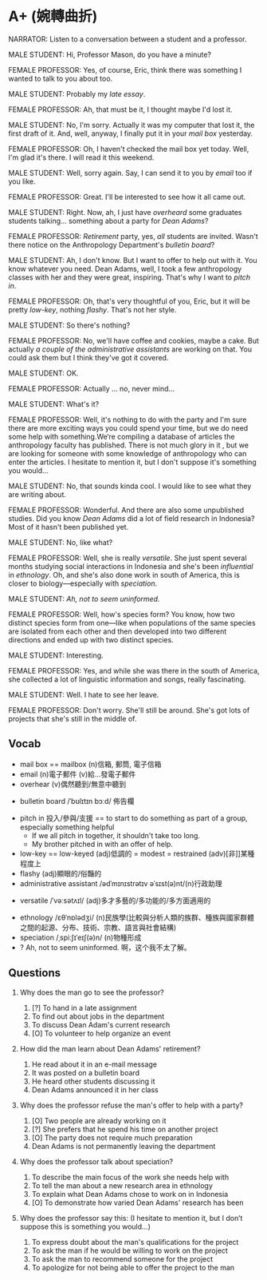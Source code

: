 # A+ (婉轉曲折)

NARRATOR: Listen to a conversation between a student and a professor.

MALE STUDENT: Hi, Professor Mason, do you have a minute?

FEMALE PROFESSOR: Yes, of course, Eric,  think there was something I wanted to talk to you about too.

MALE STUDENT:  Probably my *late essay*.

FEMALE PROFESSOR: Ah, that must be it, I thought maybe I'd lost it.

MALE STUDENT: No, I'm sorry. Actually it was my computer that lost it, the first draft of it. And, well, anyway, I finally put it in your *mail box* yesterday.

FEMALE PROFESSOR: Oh, I haven't checked the mail box yet today. Well, I'm glad it's there. I will read it this weekend.

MALE STUDENT: Well, sorry again. Say, I can send it to you by *email* too if you like.

FEMALE PROFESSOR: Great. I'll be interested to see how it all came out.

MALE STUDENT: Right. Now, ah, I just have *overheard* some graduates students talking... something about a party for *Dean Adams*?

FEMALE PROFESSOR: *Retirement* party, yes, *all* students are invited. Wasn't there notice on the Anthropology Department's *bulletin board*?

MALE STUDENT: Ah, I don't know. But I want to offer to help out with it. You know whatever you need. Dean Adams, well, I took a few anthropology classes with her and they were great, inspiring. That's why I want to *pitch in*.

FEMALE PROFESSOR: Oh, that's very thoughtful of you, Eric, but it will be pretty *low-key*, nothing *flashy*. That's not her style.

MALE STUDENT: So there's nothing?

FEMALE PROFESSOR: No, we'll have coffee and cookies, maybe a cake. But actually *a couple of the administrative assistants* are working on that. You could ask them but I think they've got it covered.

MALE STUDENT: OK.

FEMALE PROFESSOR: Actually … no, never mind…

MALE STUDENT: What's it?

FEMALE PROFESSOR: Well, it's nothing to do with the party and I'm sure there are more exciting ways you could spend your time, but we do need some help with something.We‘re compiling a database of articles the anthropology faculty has published. There is not much glory in it , but we are looking for someone with some knowledge of anthropology who can enter the articles. I hesitate to mention it, but I don't suppose it's something you would...

MALE STUDENT: No, that sounds kinda cool. I would like to see what they are writing about.

FEMALE PROFESSOR: Wonderful. And there are also some unpublished studies. Did you know *Dean Adams* did a lot of field research in Indonesia? Most of it hasn't been published yet.

MALE STUDENT: No, like what?

FEMALE PROFESSOR: Well, she is really *versatile*. She just spent several months studying social interactions in Indonesia and she's been *influential* in *ethnology*. Oh, and she's also done work in south of America, this is closer to biology—especially with *speciation*.

MALE STUDENT: *Ah, not to seem uninformed.*

FEMALE PROFESSOR: Well, how's species form? You know, how two distinct species form from one—like when populations of the same species are isolated from each other and then developed into two different directions and ended up with two distinct species.

MALE STUDENT: Interesting.

FEMALE PROFESSOR: Yes, and while she was there in the south of America, she collected a lot of linguistic information and songs, really fascinating.

MALE STUDENT: Well. I hate to see her leave.

FEMALE PROFESSOR: Don't worry. She'll still be around. She's got lots of projects that she's still in the middle of.

## Vocab
- mail box == mailbox (n)信箱, 郵筒, 電子信箱
- email (n)電子郵件 (v)給…發電子郵件
- overhear (v)偶然聽到/無意中聽到
* bulletin board /ˈbʊlɪtɪn bɔːd/ 佈告欄
- pitch in 投入/參與/支援 == to start to do something as part of a group, especially something helpful
	- If we all pitch in together, it shouldn't take too long.
	- My brother pitched in with an offer of help.
- low-key == low-keyed (adj)低調的 = modest = restrained (adv)[非]]某種程度上
- flashy (adj)顯眼的/俗豔的
- administrative assistant /ədˈmɪnɪstrətɪv əˈsɪst(ə)nt/(n)行政助理
+ versatile /ˈvəːsətʌɪl/ (adj)多才多藝的/多功能的/多方面適用的
- ethnology /ɛθˈnɒlədʒi/ (n)民族學(比較與分析人類的族群、種族與國家群體之間的起源、分布、技術、宗教、語言與社會結構)
- speciation /ˌspiːʃɪˈeɪʃ(ə)n/ (n)物種形成
- ? Ah, not to seem uninformed. 啊，这个我不太了解。

## Questions
1. Why does the man go to see the professor? 
	1. [?] To hand in a late assignment
	1. To find out about jobs in the department
	1. To discuss Dean Adam's current research
	1. [O] To volunteer to help organize an event

2. How did the man learn about Dean Adams' retirement? 
	1. He read about it in an e-mail message
	1. It was posted on a bulletin board
	1. He heard other students discussing it
	1. Dean Adams announced it in her class

3. Why does the professor refuse the man's offer to help with a party? 
	1. [O] Two people are already working on it
	1. [?] She prefers that he spend his time on another project
	1. [O] The party does not require much preparation
	1. Dean Adams is not permanently leaving the department

4. Why does the professor talk about speciation? 
	1. To describe the main focus of the work she needs help with
	1. To tell the man about a new research area in ethnology
	1. To explain what Dean Adams chose to work on in Indonesia
	1. [O] To demonstrate how varied Dean Adams' research has been

5. Why does the professor say this: (I hesitate to mention it, but I don’t suppose this is something you would...)
	1. To express doubt about the man's qualifications for the project
	1. To ask the man if he would be willing to work on the project
	1. To ask the man to recommend someone for the project
	1. To apologize for not being able to offer the project to the man